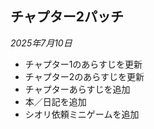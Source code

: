 ## チャプター2パッチ

_2025年7月10日_

- チャプター1のあらすじを更新
- チャプター2のあらすじを更新
- チャプターあらすじを追加
- 本／日記を追加
- シオリ依頼ミニゲームを追加
